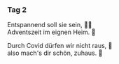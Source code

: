 ### Tag 2

Entspannend soll sie sein, 💆‍♀️  
Adventszeit im eignen Heim. 🏡  
  
Durch Covid dürfen wir nicht raus, 🦠  
also mach's dir schön, zuhaus. 🛀